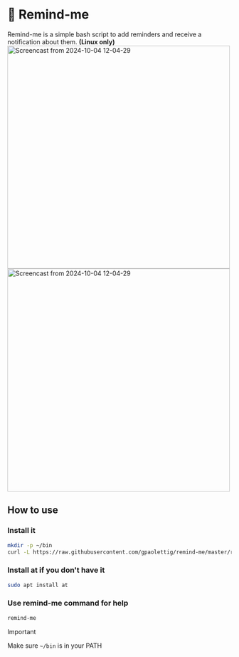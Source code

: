 # :bell: Remind-me
Remind-me is a simple bash script to add reminders and receive a notification about them. **(Linux only)**
<img src="https://github.com/user-attachments/assets/3361ae9f-f2c2-4507-8027-6c8855ff639f" alt="Screencast from 2024-10-04 12-04-29" width="500">
<img src="https://github.com/user-attachments/assets/0f0c5877-84c3-471e-b154-5fabac1b60b7" alt="Screencast from 2024-10-04 12-04-29" width="500">

## How to use
### Install it
```bash
mkdir -p ~/bin
curl -L https://raw.githubusercontent.com/gpaolettig/remind-me/master/remind-me.sh -o ~/bin/remind-me && chmod +x ~/bin/remind-me
```
### Install at if you don't have it
```bash
sudo apt install at
```
### Use remind-me command for help
```bash
remind-me
```
>[!IMPORTANT]
>Make sure `~/bin` is in your PATH 
